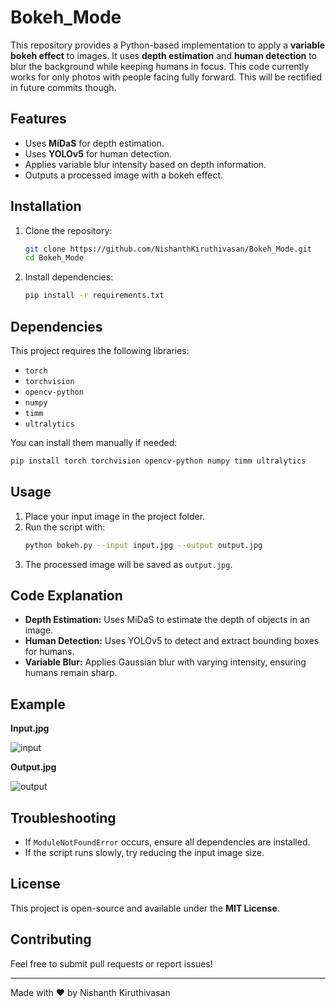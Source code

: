 # Bokeh_Mode

This repository provides a Python-based implementation to apply a **variable bokeh effect** to images. It uses **depth estimation** and **human detection** to blur the background while keeping humans in focus. This code currently works for only photos with people facing fully forward. This will be rectified in future commits though.

## Features
- Uses **MiDaS** for depth estimation.
- Uses **YOLOv5** for human detection.
- Applies variable blur intensity based on depth information.
- Outputs a processed image with a bokeh effect.

## Installation

1. Clone the repository:
   ```sh
   git clone https://github.com/NishanthKiruthivasan/Bokeh_Mode.git
   cd Bokeh_Mode
   ```
2. Install dependencies:
   ```sh
   pip install -r requirements.txt
   ```

## Dependencies
This project requires the following libraries:
- `torch`
- `torchvision`
- `opencv-python`
- `numpy`
- `timm`
- `ultralytics`

You can install them manually if needed:
```sh
pip install torch torchvision opencv-python numpy timm ultralytics
```

## Usage
1. Place your input image in the project folder.
2. Run the script with:
   ```sh
   python bokeh.py --input input.jpg --output output.jpg
   ```
3. The processed image will be saved as `output.jpg`.

## Code Explanation
- **Depth Estimation:** Uses MiDaS to estimate the depth of objects in an image.
- **Human Detection:** Uses YOLOv5 to detect and extract bounding boxes for humans.
- **Variable Blur:** Applies Gaussian blur with varying intensity, ensuring humans remain sharp.

## Example
**Input.jpg**

![input](https://github.com/user-attachments/assets/e85cc017-03a0-45a7-8987-96ff635e3b31)

**Output.jpg**

![output](https://github.com/user-attachments/assets/f1605945-636b-4621-ac11-abdd1eaae180) 



## Troubleshooting
- If `ModuleNotFoundError` occurs, ensure all dependencies are installed.
- If the script runs slowly, try reducing the input image size.

## License
This project is open-source and available under the **MIT License**.

## Contributing
Feel free to submit pull requests or report issues!

---
Made with ❤️ by Nishanth Kiruthivasan
